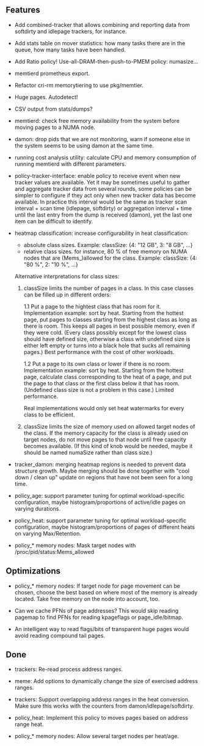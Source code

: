 Features
--------

- Add combined-tracker that allows combining and reporting data from
  softdirty and idlepage trackers, for instance.

- Add stats table on mover statistics: how many tasks there are in the
  queue, how many tasks have been handled.

- Add Ratio policy! Use-all-DRAM-then-push-to-PMEM policy: numasize...

- memtierd prometheus export.

- Refactor cri-rm memorytiering to use pkg/memtier.

- Huge pages. Autodetect!

- CSV output from stats/dumps?

- memtierd: check free memory availability from the system before
  moving pages to a NUMA node.

- damon: drop pids that we are not monitoring, warn if someone else
  in the system seems to be using damon at the same time.

- running cost analysis utility: calculate CPU and memory consumption
  of running memtierd with different parameters.

- policy-tracker-interface: enable policy to receive event when new
  tracker values are available. Yet it may be sometimes useful to
  gather and aggregate tracker data from several rounds, some policies
  can be simpler to configure if they act only when new tracker data
  has become available. In practice this interval would be the same as
  tracker scan interval + scan time (idlepage, softdirty) or
  aggregation interval + time until the last entry from the dump is
  received (damon), yet the last one item can be difficult to
  identify.

- heatmap classification: increase configurability in heat
  classification:
  - absolute class sizes. Example:
    classSize: {4: "12 GB", 3: "8 GB", ...}
  - relative class sizes. for instance, 80 % of free memory on NUMA
    nodes that are (Mems_)allowed for the class. Example:
    classSize: {4: "80 %", 2: "10 %", ...}

  Alternative interpretations for class sizes:

  1. classSize limits the number of pages in a class. In this case
     classes can be filled up in different orders:

     1.1 Put a page to the hightest class that has room for
         it. Implementation example: sort by heat. Starting from the
         hottest page, put pages to classes starting from the highest
         class as long as there is room. This keeps all pages in best
         possible memory, even if they were cold. (Every class
         possibly except for the lowest class should have defined
         size, otherwise a class with undefined size is either left
         empty or turns into a black hole that sucks all remaining
         pages.) Best performance with the cost of other workloads.

     1.2 Put a page to its own class or lower if there is no
         room. Implementation example: sort by heat. Starting from the
         hottest page, calculate class corresponding to the heat of a
         page, and put the page to that class or the first class below
         it that has room. (Undefined class size is not a problem in
         this case.) Limited performance.

     Real implementations would only set heat watermarks for every
     class to be efficient.

  2. classSize limits the size of memory used on allowed target nodes
     of the class. If the memory capacity for the class is already
     used on target nodes, do not move pages to that node until free
     capacity becomes available. (If this kind of knob would be
     needed, maybe it should be named numaSize rather than class
     size.)

- tracker_damon: merging heatmap regions is needed to prevent data
  structure growth. Maybe merging should be done together with "cool
  down / clean up" update on regions that have not been seen for a
  long time.

- policy_age: support parameter tuning for optimal workload-specific configuration,
  maybe histogram/proportions of active/idle pages on varying durations.

- policy_heat: support parameter tuning for optimal workload-specific configuration,
  maybe histogram/proportions of pages of different heats on varying Max/Retention.

- policy_* memory nodes: Mask target nodes with /proc/pid/status:Mems_allowed

Optimizations
-------------

- policy_* memory nodes: If target node for page movement can be
  chosen, choose the best based on where most of the memory is already
  located. Take free memory on the node into account, too.

- Can we cache PFNs of page addresses? This would skip reading pagemap
  to find PFNs for reading kpageflags or page_idle/bitmap.

- An intelligent way to read flags/bits of transparent huge pages
  would avoid reading compound tail pages.

Done
----

- trackers: Re-read process address ranges.

- meme: Add options to dynamically change the size of exercised
  address ranges.

- trackers: Support overlapping address ranges in the heat
  conversion. Make sure this works with the counters from
  damon/idlepage/softdirty.

- policy_heat: Implement this policy to moves pages based on address
  range heat.

- policy_* memory nodes: Allow several target nodes per heat/age.
